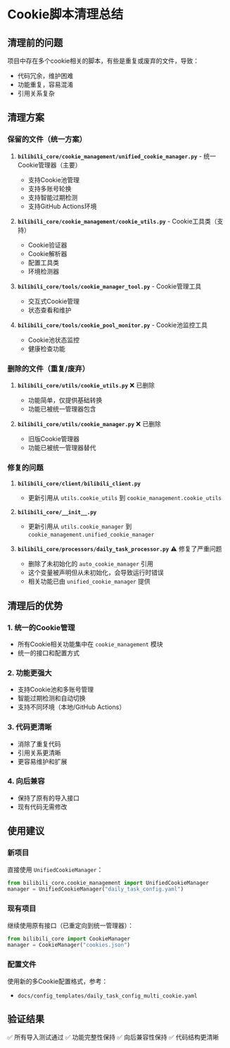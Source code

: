 # Cookie脚本清理总结

## 清理前的问题
项目中存在多个cookie相关的脚本，有些是重复或废弃的文件，导致：
- 代码冗余，维护困难
- 功能重复，容易混淆
- 引用关系复杂

## 清理方案

### 保留的文件（统一方案）
1. **`bilibili_core/cookie_management/unified_cookie_manager.py`** - 统一Cookie管理器（主要）
   - 支持Cookie池管理
   - 支持多账号轮换
   - 支持智能过期检测
   - 支持GitHub Actions环境

2. **`bilibili_core/cookie_management/cookie_utils.py`** - Cookie工具类（支持）
   - Cookie验证器
   - Cookie解析器
   - 配置工具类
   - 环境检测器

3. **`bilibili_core/tools/cookie_manager_tool.py`** - Cookie管理工具
   - 交互式Cookie管理
   - 状态查看和维护

4. **`bilibili_core/tools/cookie_pool_monitor.py`** - Cookie池监控工具
   - Cookie池状态监控
   - 健康检查功能

### 删除的文件（重复/废弃）
1. **`bilibili_core/utils/cookie_utils.py`** ❌ 已删除
   - 功能简单，仅提供基础转换
   - 功能已被统一管理器包含

2. **`bilibili_core/utils/cookie_manager.py`** ❌ 已删除
   - 旧版Cookie管理器
   - 功能已被统一管理器替代

### 修复的问题
1. **`bilibili_core/client/bilibili_client.py`**
   - 更新引用从 `utils.cookie_utils` 到 `cookie_management.cookie_utils`

2. **`bilibili_core/__init__.py`**
   - 更新引用从 `utils.cookie_manager` 到 `cookie_management.unified_cookie_manager`

3. **`bilibili_core/processors/daily_task_processor.py`** ⚠️ 修复了严重问题
   - 删除了未初始化的 `auto_cookie_manager` 引用
   - 这个变量被声明但从未初始化，会导致运行时错误
   - 相关功能已由 `unified_cookie_manager` 提供

## 清理后的优势

### 1. 统一的Cookie管理
- 所有Cookie相关功能集中在 `cookie_management` 模块
- 统一的接口和配置方式

### 2. 功能更强大
- 支持Cookie池和多账号管理
- 智能过期检测和自动切换
- 支持不同环境（本地/GitHub Actions）

### 3. 代码更清晰
- 消除了重复代码
- 引用关系更清晰
- 更容易维护和扩展

### 4. 向后兼容
- 保持了原有的导入接口
- 现有代码无需修改

## 使用建议

### 新项目
直接使用 `UnifiedCookieManager`：
```python
from bilibili_core.cookie_management import UnifiedCookieManager
manager = UnifiedCookieManager("daily_task_config.yaml")
```

### 现有项目
继续使用原有接口（已重定向到统一管理器）：
```python
from bilibili_core import CookieManager
manager = CookieManager("cookies.json")
```

### 配置文件
使用新的多Cookie配置格式，参考：
- `docs/config_templates/daily_task_config_multi_cookie.yaml`

## 验证结果
✅ 所有导入测试通过
✅ 功能完整性保持
✅ 向后兼容性保持
✅ 代码结构更清晰
